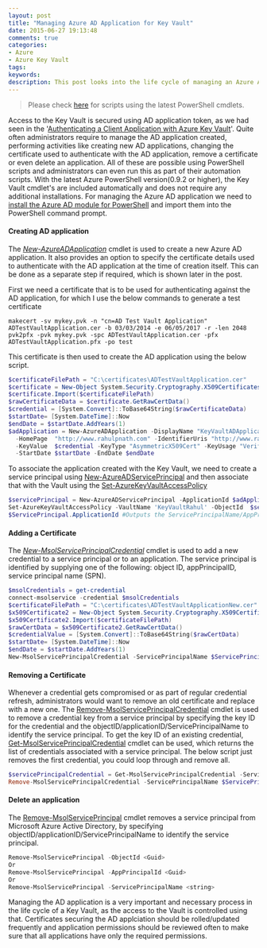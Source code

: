 ```yaml
---
layout: post
title: "Managing Azure AD Application for Key Vault"
date: 2015-06-27 19:13:48 
comments: true
categories: 
- Azure
- Azure Key Vault
tags: 
keywords: 
description: This post looks into the life cycle of managing an Azure AD application that is used to secure access to Key Vault.
---
```


> Please check [here](http://www.rahulpnath.com/blog/how-the-deprecation-of-switch-azuremode-affects-azure-key-vault/) for scripts using the latest PowerShell cmdlets.

Access to the Key Vault is secured using AD application token, as we had seen in the '[Authenticating a Client Application with Azure Key Vault](http://www.rahulpnath.com/blog/authenticating-a-client-application-with-azure-key-vault/)'. Quite often administrators require to manage the AD application created, performing activities like creating new AD applications, changing the certificate used to authenticate with the AD application, remove a certificate or even delete an application. All of these are possible using PowerShell scripts and administrators can even run this as part of their automation scripts. With the latest Azure PowerShell version(0.9.2 or higher), the Key Vault cmdlet's are included automatically and does not require any additional installations. For managing the Azure AD application we need to [install the Azure AD module for PowerShell](https://msdn.microsoft.com/en-us/library/azure/jj151815.aspx#bkmk_installmodule) and import them into the PowerShell command prompt.

#### **Creating AD application** ####
The *[New-AzureADApplication](https://msdn.microsoft.com/en-us/library/dn986794.aspx)* cmdlet is used to create a new Azure AD application. It also provides an option to specify the certificate details used to authenticate with the AD application at the time of creation itself. This can be done as a separate step if required, which is shown later in the post.

First we need a certificate that is to be used for authenticating against the AD application, for which I use the below commands to generate a test certificate

``` text
makecert -sv mykey.pvk -n "cn=AD Test Vault Application" ADTestVaultApplication.cer -b 03/03/2014 -e 06/05/2017 -r -len 2048
pvk2pfx -pvk mykey.pvk -spc ADTestVaultApplication.cer -pfx ADTestVaultApplication.pfx -po test
```

This certificate is then used to create the AD application using the below script. 

``` powershell
$certificateFilePath = "C:\certificates\ADTestVaultApplication.cer"
$certificate = New-Object System.Security.Cryptography.X509Certificates.X509Certificate2
$certificate.Import($certificateFilePath)
$rawCertificateData = $certificate.GetRawCertData()
$credential = [System.Convert]::ToBase64String($rawCertificateData)
$startDate= [System.DateTime]::Now
$endDate = $startDate.AddYears(1)
$adApplication = New-AzureADApplication -DisplayName "KeyVaultADApplication" 
  -HomePage  "http://www.rahulpnath.com" -IdentifierUris "http://www.rahulpnath.com"  
  -KeyValue  $credential -KeyType "AsymmetricX509Cert" -KeyUsage "Verify" 
  -StartDate $startDate -EndDate $endDate 
```

To associate the application created with the Key Vault, we need to create a service principal using [New-AzureADServicePrincipal](https://msdn.microsoft.com/en-us/library/dn986799.aspx) and then associate that with the Vault using the [Set-AzureKeyVaultAccessPolicy](https://msdn.microsoft.com/en-us/library/azure/dn903607.aspx)

``` powershell
$servicePrincipal = New-AzureADServicePrincipal -ApplicationId $adApplication.ApplicationId
Set-AzureKeyVaultAccessPolicy -VaultName 'KeyVaultRahul' -ObjectId  $servicePrincipal.Id -PermissionsToKeys all -PermissionsToSecrets all
$ServicePrincipal.ApplicationId #Outputs the ServicePrincipalName/AppPrincipalId
```

#### **Adding a Certificate** ####
The *[New-MsolServicePrincipalCredential](https://msdn.microsoft.com/en-us/library/azure/dn194106.aspx)* cmdlet is used to add a new credential to a service principal or to an application. The service principal is identified by supplying one of the following: object ID, appPrincipalID, service principal name (SPN).

``` powershell
$msolCredentials = get-credential
connect-msolservice -credential $msolCredentials
$certificateFilePath = "C:\certificates\ADTestVaultApplicationNew.cer"
$x509Certificate2 = New-Object System.Security.Cryptography.X509Certificates.X509Certificate2
$x509Certificate2.Import($certificateFilePath)
$rawCertData = $x509Certificate2.GetRawCertData()
$credentialValue = [System.Convert]::ToBase64String($rawCertData)
$startDate= [System.DateTime]::Now
$endDate = $startDate.AddYears(1)
New-MsolServicePrincipalCredential -ServicePrincipalName $ServicePrincipal.ApplicationId -Type Asymmetric -Value $credentialValue -StartDate $startDate -EndDate   $endDate 
```

#### **Removing a Certificate** ####

Whenever a credential gets compromised or as part of regular credential refresh, administrators would want to remove an old certificate and replace with a new one. The [Remove-MsolServicePrincipalCredential](https://msdn.microsoft.com/en-us/library/azure/dn194125.aspx) cmdlet is used to remove a credential key from a service principal by specifying the key ID for the credential and the objectID/applicationID/ServicePrincipalName to identify the service principal. To get the key ID of an existing credential, [Get-MsolServicePrincipalCredential](https://msdn.microsoft.com/en-us/library/azure/dn194091.aspx) cmdlet can be used, which returns the list of credentials associated with a service principal. The below script just removes the first credential, you could loop through and remove all.

``` powershell
$servicePrincipalCredential = Get-MsolServicePrincipalCredential -ServicePrincipalName $ServicePrincipal.ApplicationId -ReturnKeyValues 0
Remove-MsolServicePrincipalCredential -ServicePrincipalName $ServicePrincipal.ApplicationId -KeyIds $servicePrincipalCredential[0].KeyId
```

#### **Delete an application** ####
The [Remove-MsolServicePrincipal](https://msdn.microsoft.com/en-us/library/azure/dn194113.aspx) cmdlet removes a service principal from Microsoft Azure Active Directory, by specifying objectID/applicationID/ServicePrincipalName to identify the service principal.

``` powershell
Remove-MsolServicePrincipal -ObjectId <Guid>
Or
Remove-MsolServicePrincipal -AppPrincipalId <Guid>
Or
Remove-MsolServicePrincipal -ServicePrincipalName <string>
```  

Managing the AD application is a very important and necessary process in the life cycle of a Key Vault, as the access to the Vault is controlled using that. Certificates securing the AD applciation should be rolled/updated frequently and application permissions should be reviewed often to make sure that all applications have only the required permissions.